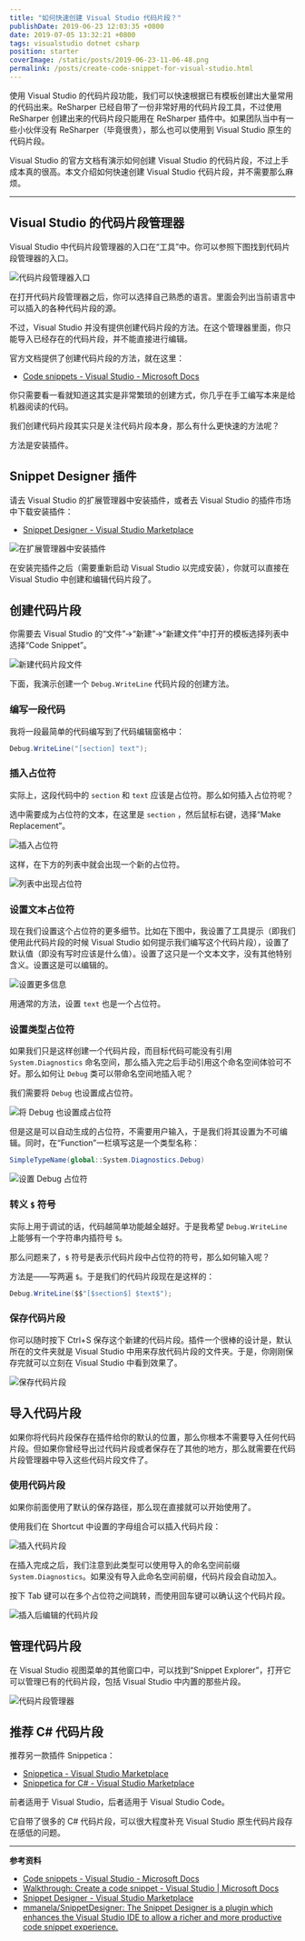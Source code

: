 ```yaml
---
title: "如何快速创建 Visual Studio 代码片段？"
publishDate: 2019-06-23 12:03:35 +0800
date: 2019-07-05 13:32:21 +0800
tags: visualstudio dotnet csharp
position: starter
coverImage: /static/posts/2019-06-23-11-06-48.png
permalink: /posts/create-code-snippet-for-visual-studio.html
---
```


使用 Visual Studio 的代码片段功能，我们可以快速根据已有模板创建出大量常用的代码出来。ReSharper 已经自带了一份非常好用的代码片段工具，不过使用 ReSharper 创建出来的代码片段只能用在 ReSharper 插件中。如果团队当中有一些小伙伴没有 ReSharper（毕竟很贵），那么也可以使用到 Visual Studio 原生的代码片段。

Visual Studio 的官方文档有演示如何创建 Visual Studio 的代码片段，不过上手成本真的很高。本文介绍如何快速创建 Visual Studio 代码片段，并不需要那么麻烦。

---

<div id="toc"></div>

## Visual Studio 的代码片段管理器

Visual Studio 中代码片段管理器的入口在“工具”中。你可以参照下图找到代码片段管理器的入口。

![代码片段管理器入口](/static/posts/2019-06-23-11-06-48.png)

在打开代码片段管理器之后，你可以选择自己熟悉的语言。里面会列出当前语言中可以插入的各种代码片段的源。

不过，Visual Studio 并没有提供创建代码片段的方法。在这个管理器里面，你只能导入已经存在的代码片段，并不能直接进行编辑。

官方文档提供了创建代码片段的方法，就在这里：

- [Code snippets - Visual Studio - Microsoft Docs](https://docs.microsoft.com/en-us/visualstudio/ide/code-snippets)

你只需要看一看就知道这其实是非常繁琐的创建方式，你几乎在手工编写本来是给机器阅读的代码。

我们创建代码片段其实只是关注代码片段本身，那么有什么更快速的方法呢？

方法是安装插件。

## Snippet Designer 插件

请去 Visual Studio 的扩展管理器中安装插件，或者去 Visual Studio 的插件市场中下载安装插件：

- [Snippet Designer - Visual Studio Marketplace](https://marketplace.visualstudio.com/items?itemName=vs-publisher-2795.SnippetDesigner)

![在扩展管理器中安装插件](/static/posts/2019-06-23-11-11-16.png)

在安装完插件之后（需要重新启动 Visual Studio 以完成安装），你就可以直接在 Visual Studio 中创建和编辑代码片段了。

## 创建代码片段

你需要去 Visual Studio 的“文件”->“新建”->“新建文件”中打开的模板选择列表中选择“Code Snippet”。

![新建代码片段文件](/static/posts/2019-06-23-11-14-44.png)

下面，我演示创建一个 `Debug.WriteLine` 代码片段的创建方法。

### 编写一段代码

我将一段最简单的代码编写到了代码编辑窗格中：

```csharp
Debug.WriteLine("[section] text");
```

### 插入占位符

实际上，这段代码中的 `section` 和 `text` 应该是占位符。那么如何插入占位符呢？

选中需要成为占位符的文本，在这里是 `section` ，然后鼠标右键，选择“Make Replacement”。

![插入占位符](/static/posts/2019-06-23-11-31-42.png)

这样，在下方的列表中就会出现一个新的占位符。

![列表中出现占位符](/static/posts/2019-06-23-11-33-15.png)

### 设置文本占位符

现在我们设置这个占位符的更多细节。比如在下图中，我设置了工具提示（即我们使用此代码片段的时候 Visual Studio 如何提示我们编写这个代码片段），设置了默认值（即没有写时应该是什么值）。设置了这只是一个文本文字，没有其他特别含义。设置这是可以编辑的。

![设置更多信息](/static/posts/2019-06-23-11-46-07.png)

用通常的方法，设置 `text` 也是一个占位符。

### 设置类型占位符

如果我们只是这样创建一个代码片段，而目标代码可能没有引用 `System.Diagnostics` 命名空间，那么插入完之后手动引用这个命名空间体验可不好。那么如何让 `Debug` 类可以带命名空间地插入呢？

我们需要将 `Debug` 也设置成占位符。

![将 Debug 也设置成占位符](/static/posts/2019-06-23-11-49-59.png)

但是这是可以自动生成的占位符，不需要用户输入，于是我们将其设置为不可编辑。同时，在“Function”一栏填写这是一个类型名称：

```csharp
SimpleTypeName(global::System.Diagnostics.Debug)
```

![设置 Debug 占位符](/static/posts/2019-06-23-11-51-05.png)

### 转义 `$` 符号

实际上用于调试的话，代码越简单功能越全越好。于是我希望 `Debug.WriteLine` 上能够有一个字符串内插符号 `$`。

那么问题来了，`$` 符号是表示代码片段中占位符的符号，那么如何输入呢？

方法是——写两遍 `$`。于是我们的代码片段现在是这样的：

```csharp
Debug.WriteLine($$"[$section$] $text$");
```

### 保存代码片段

你可以随时按下 Ctrl+S 保存这个新建的代码片段。插件一个很棒的设计是，默认所在的文件夹就是 Visual Studio 中用来存放代码片段的文件夹。于是，你刚刚保存完就可以立刻在 Visual Studio 中看到效果了。

![保存代码片段](/static/posts/2019-06-23-11-17-34.png)

## 导入代码片段

如果你将代码片段保存在插件给你的默认的位置，那么你根本不需要导入任何代码片段。但如果你曾经导出过代码片段或者保存在了其他的地方，那么就需要在代码片段管理器中导入这些代码片段文件了。

### 使用代码片段

如果你前面使用了默认的保存路径，那么现在直接就可以开始使用了。

使用我们在 Shortcut 中设置的字母组合可以插入代码片段：

![插入代码片段](/static/posts/2019-06-23-11-53-22.png)

在插入完成之后，我们注意到此类型可以使用导入的命名空间前缀 `System.Diagnostics`。如果没有导入此命名空间前缀，代码片段会自动加入。

按下 Tab 键可以在多个占位符之间跳转，而使用回车键可以确认这个代码片段。

![插入后编辑的代码片段](/static/posts/2019-06-23-12-03-08.png)

## 管理代码片段

在 Visual Studio 视图菜单的其他窗口中，可以找到“Snippet Explorer”，打开它可以管理已有的代码片段，包括 Visual Studio 中内置的那些片段。

![代码片段管理器](/static/posts/2019-06-23-11-40-05.png)

## 推荐 C# 代码片段

推荐另一款插件 Snippetica：

- [Snippetica - Visual Studio Marketplace](https://marketplace.visualstudio.com/items?itemName=josefpihrt.Snippetica)
- [Snippetica for C# - Visual Studio Marketplace](https://marketplace.visualstudio.com/items?itemName=josefpihrt-vscode.snippetica-csharp)

前者适用于 Visual Studio，后者适用于 Visual Studio Code。

它自带了很多的 C# 代码片段，可以很大程度补充 Visual Studio 原生代码片段存在感低的问题。

---

**参考资料**

- [Code snippets - Visual Studio - Microsoft Docs](https://docs.microsoft.com/en-us/visualstudio/ide/code-snippets)
- [Walkthrough: Create a code snippet - Visual Studio | Microsoft Docs](https://docs.microsoft.com/en-us/visualstudio/ide/walkthrough-creating-a-code-snippet)
- [Snippet Designer - Visual Studio Marketplace](https://marketplace.visualstudio.com/items?itemName=vs-publisher-2795.SnippetDesigner)
- [mmanela/SnippetDesigner: The Snippet Designer is a plugin which enhances the Visual Studio IDE to allow a richer and more productive code snippet experience.](https://github.com/mmanela/snippetdesigner)


